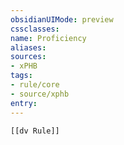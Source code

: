 ```yaml
---
obsidianUIMode: preview
cssclasses:
name: Proficiency
aliases:
sources:
- xPHB
tags:
- rule/core
- source/xphb
entry:
---
```


```meta-bind-embed
[[dv Rule]]
```